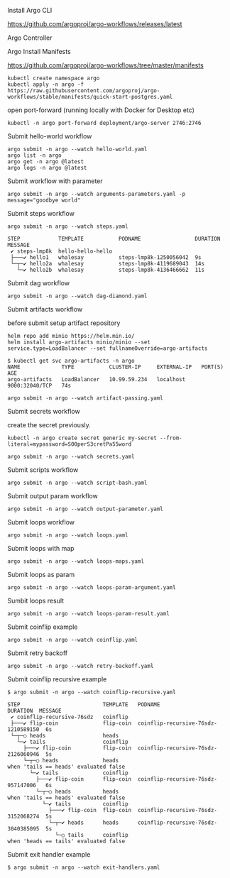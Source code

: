 Install Argo CLI

https://github.com/argoproj/argo-workflows/releases/latest

Argo Controller


Argo Install Manifests

https://github.com/argoproj/argo-workflows/tree/master/manifests

```
kubectl create namespace argo
kubectl apply -n argo -f https://raw.githubusercontent.com/argoproj/argo-workflows/stable/manifests/quick-start-postgres.yaml
```

open port-forward (running locally with Docker for Desktop etc)

```
kubectl -n argo port-forward deployment/argo-server 2746:2746
```

Submit hello-world workflow

```
argo submit -n argo --watch hello-world.yaml
argo list -n argo
argo get -n argo @latest
argo logs -n argo @latest
```

Submit workflow with parameter

```
argo submit -n argo --watch arguments-parameters.yaml -p message="goodbye world"
```

Submit steps workflow

```
argo submit -n argo --watch steps.yaml
```

```
STEP            TEMPLATE           PODNAME                 DURATION  MESSAGE
 ✔ steps-lmp8k  hello-hello-hello
 ├───✔ hello1   whalesay           steps-lmp8k-1250056042  9s
 └─┬─✔ hello2a  whalesay           steps-lmp8k-4119689043  14s
   └─✔ hello2b  whalesay           steps-lmp8k-4136466662  11s
```

Submit dag workflow

```
argo submit -n argo --watch dag-diamond.yaml
```

Submit artifacts workflow

before submit setup artifact repository

```
helm repo add minio https://helm.min.io/
helm install argo-artifacts minio/minio --set service.type=LoadBalancer --set fullnameOverride=argo-artifacts
```

```
$ kubectl get svc argo-artifacts -n argo
NAME             TYPE           CLUSTER-IP     EXTERNAL-IP   PORT(S)          AGE
argo-artifacts   LoadBalancer   10.99.59.234   localhost     9000:32040/TCP   74s
```

```
argo submit -n argo --watch artifact-passing.yaml
```


Submit secrets workflow

create the secret previously.

```
kubectl -n argo create secret generic my-secret --from-literal=mypassword=S00perS3cretPa55word
```

```
argo submit -n argo --watch secrets.yaml
```

Submit scripts workflow

```
argo submit -n argo --watch script-bash.yaml
```

Submit output param workflow

```
argo submit -n argo --watch output-parameter.yaml
```


Submit loops workflow

```
argo submit -n argo --watch loops.yaml
```

Submit loops with map

```
argo submit -n argo --watch loops-maps.yaml
```

Submit loops as param

```
argo submit -n argo --watch loops-param-argument.yaml
```

Sumbit loops result

```
argo submit -n argo --watch loops-param-result.yaml
```

Submit coinflip example

```
argo submit -n argo --watch coinflip.yaml
```

Submit retry backoff

```
argo submit -n argo --watch retry-backoff.yaml
```

Submit coinflip recursive example

```
$ argo submit -n argo --watch coinflip-recursive.yaml

STEP                          TEMPLATE   PODNAME                              DURATION  MESSAGE
 ✔ coinflip-recursive-76sdz   coinflip
 ├───✔ flip-coin              flip-coin  coinflip-recursive-76sdz-1210589150  6s
 └─┬─○ heads                  heads
   └─✔ tails                  coinflip
     ├───✔ flip-coin          flip-coin  coinflip-recursive-76sdz-2126060946  5s
     └─┬─○ heads              heads                                                     when 'tails == heads' evaluated false
       └─✔ tails              coinflip
         ├───✔ flip-coin      flip-coin  coinflip-recursive-76sdz-957147006   6s
         └─┬─○ heads          heads                                                     when 'tails == heads' evaluated false
           └─✔ tails          coinflip
             ├───✔ flip-coin  flip-coin  coinflip-recursive-76sdz-3152068274  5s
             └─┬─✔ heads      heads      coinflip-recursive-76sdz-3040385095  5s
               └─○ tails      coinflip                                                  when 'heads == tails' evaluated false
```

Submit exit handler example

```
$ argo submit -n argo --watch exit-handlers.yaml

```

